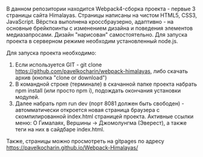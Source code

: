 В данном репозитории находится Webpack4-сборка проекта - первые 3 страницы сайта Himalayas. Страницы написаны на чистом HTML5, CSS3, JavaScript. Вёрстка выполнена кроссбраузерно, адаптивно - на основные брейкпоинты с изменением дизайна и поведения элементов медиазапросами.  Дизайн "нарисован" самостоятельно. Для запуска проекта в серверном режиме необходим установленный node.js.

Для запуска проекта необходимо:

1. Если используется GIT - git clone https://github.com/pavelkocharin/webpack-himalayas, либо скачать архив (кнопка "clone or download")
2. В командной строке (терминале) в скачанной папке проекта набрать npm install (или просто npm i), подождать окончания установки модулей.
3. Далее набрать npm run dev (порт 8081 должен быть свободен) - автомматически откроется новая страница браузера с скомпилированной index.html страницей проекта. Активные ссылки меню: О Гималаях, Вершины -> Джомолунгма (Эверест), а также теги на них в сайдбаре index.html.

Также, страницы можно просмотреть на gitpages по адресу https://pavelkocharin.github.io/Webpack-Himalayas/